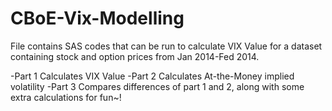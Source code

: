 # CBoE-Vix-Modelling
File contains SAS codes that can be run to calculate VIX Value for a dataset containing stock and option prices from Jan 2014-Fed 2014.

-Part 1 Calculates VIX Value
-Part 2 Calculates At-the-Money implied volatility
-Part 3 Compares differences of part 1 and 2, along with some extra calculations for fun~! 
